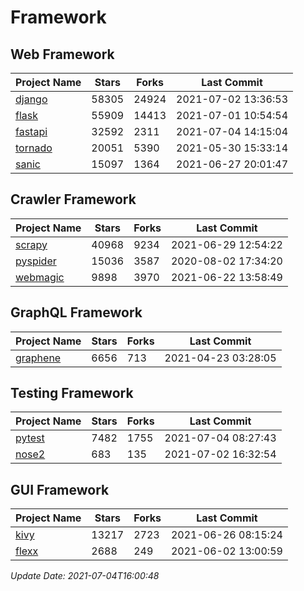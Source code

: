 # Framework

## Web Framework
| Project Name | Stars | Forks | Last Commit |
| ------------ | ----- | ----- | ----------- |
| [django](https://github.com/django/django) | 58305 | 24924 | 2021-07-02 13:36:53 |
| [flask](https://github.com/pallets/flask) | 55909 | 14413 | 2021-07-01 10:54:54 |
| [fastapi](https://github.com/tiangolo/fastapi) | 32592 | 2311 | 2021-07-04 14:15:04 |
| [tornado](https://github.com/tornadoweb/tornado) | 20051 | 5390 | 2021-05-30 15:33:14 |
| [sanic](https://github.com/sanic-org/sanic) | 15097 | 1364 | 2021-06-27 20:01:47 |

## Crawler Framework
| Project Name | Stars | Forks | Last Commit |
| ------------ | ----- | ----- | ----------- |
| [scrapy](https://github.com/scrapy/scrapy) | 40968 | 9234 | 2021-06-29 12:54:22 |
| [pyspider](https://github.com/binux/pyspider) | 15036 | 3587 | 2020-08-02 17:34:20 |
| [webmagic](https://github.com/code4craft/webmagic) | 9898 | 3970 | 2021-06-22 13:58:49 |

## GraphQL Framework
| Project Name | Stars | Forks | Last Commit |
| ------------ | ----- | ----- | ----------- |
| [graphene](https://github.com/graphql-python/graphene) | 6656 | 713 | 2021-04-23 03:28:05 |

## Testing Framework
| Project Name | Stars | Forks | Last Commit |
| ------------ | ----- | ----- | ----------- |
| [pytest](https://github.com/pytest-dev/pytest) | 7482 | 1755 | 2021-07-04 08:27:43 |
| [nose2](https://github.com/nose-devs/nose2) | 683 | 135 | 2021-07-02 16:32:54 |

## GUI Framework
| Project Name | Stars | Forks | Last Commit |
| ------------ | ----- | ----- | ----------- |
| [kivy](https://github.com/kivy/kivy) | 13217 | 2723 | 2021-06-26 08:15:24 |
| [flexx](https://github.com/flexxui/flexx) | 2688 | 249 | 2021-06-02 13:00:59 |

*Update Date: 2021-07-04T16:00:48*